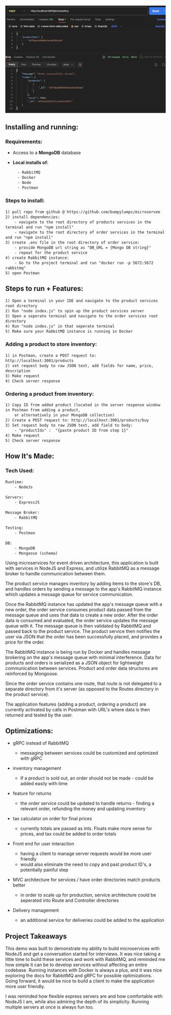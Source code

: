 ![Microservee screenshot](<Pasted image 20231206123559.png>)
## Installing and running:
### Requirements:
- Access to a  **MongoDB** database
- **Local installs of:**

		- RabbitMQ 
		- Docker
		- Node
		- Postman

### Steps to install:
	1) pull repo from github @ https://github.com/bumpylumps/microservee
	2) install dependencies:
		- navigate to the root directory of products services in the terminal and run "npm install"
		- navigate to the root directory of order services in the terminal and run "npm install"
	3) create .env file in the root directory of order service:
		- provide MongoDB url string as "DB_URL = {Mongo DB string}"
		- repeat for the product service
	4) create RabbitMQ instance:
		- Go to the project terminal and run "docker run -p 5672:5672 rabbitmq"
	5) open Postman


## Steps to run + Features:
	1) Open a terminal in your IDE and navigate to the product services root directory
	2) Run "node index.js" to spin up the product services server 
	3) Open a seperate terminal and navigate to the order services root directory
	4) Run "node index.js" in that seperate terminal
	5) Make sure your RabbitMQ instance is running in Docker
### Adding a product to store inventory:
	1) in Postman, create a POST request to: http://localhost:3001/products
	2) set request body to raw JSON text, add fields for name, price, description
	3) Make request
	4) Check server response

### Ordering a product from inventory:
	1) Copy ID from added product (located in the server response window in Postman from adding a product, 
		or alternatively in your MongoDB collection)
	2) Create a POST request to: http://localhost:3001/products/buy
	3) Set request body to raw JSON text, add field to body: 
		- "productIds" :  "{paste product ID from step 1}"
	4) Make request
	5) Check server response 



## How It's Made: 
### Tech Used: 
	Runtime: 
		- NodeJs
	
	Servers:
		- ExpressJS
	
	Message Broker: 
		- RabbitMQ
	
	Testing: 
		- Postman
	
	DB:
		- MongoDB
		- Mongoose (schema)

Using microservices for event driven architecture, this application is built with services in NodeJS and Express, and utilize RabbitMQ as a message broker to handle communication between them. 

The product service manages inventory by adding items to the store's DB, and handles orders by sending a message to the app's RabbitMQ instance which updates a message queue for service communication. 

Once the RabbitMQ instance has updated the app's message queue with a new order, the order service consumes product data passed from the message queue and uses that data to create a new order. After the order data is consumed and evaluated, the order service updates the message queue with it. The message queue is then validated by RabbitMQ and passed back to the product service. The product service then notifies the user via JSON that the order has been successfully placed, and provides a price for the order. 

The RabbitMQ instance is being run by Docker and handles message brokering on the app's message queue with minimal interference. Data for products and orders is serialized as a JSON object for lightweight communication between services. Product and order data structures are reinforced by Mongoose.

Since the order service contains one route, that route is not delegated to a separate directory from it's server (as opposed to the Routes directory in the product service). 

The application features (adding a product, ordering a product) are currently activated by calls in Postman with URL's where data is then returned and tested by the user. 



## Optimizations: 

- gRPC instead of RabbitMQ
	- messaging between services could be customized and optimized with gRPC

- inventory management
	- If a product is sold out, an order should not be made - could be added easily with time

- feature for returns
	- the order service could be updated to handle returns - finding a relevant order, refunding the money and updating inventory

- tax calculator on order for final prices
	- currently totals are passed as ints. Floats make more sense for prices, and tax could be added to order totals

- Front end for user interaction
	- having a client to manage server requests would be more user friendly
	- would also eliminate the need to copy and past product ID's, a potentially painful step

- MVC architecture for services / have order directories match products better
	- in order to scale up for production, service architecture could be seperated into Route and Controller directories

- Delivery management
	- an additional service for deliveries could be added to the application 



## Project Takeaways

This demo was built to demonstrate my ability to build microservices with NodeJS and get a conversation started for interviews. It was nice taking a little time to build these services and work with RabbitMQ, and reminded me how simple it can be to develop services without affecting an entire codebase. Running instances with Docker is always a plus, and it was nice exploring the docs for RabbitMQ and gRPC for possible optimizations. Going forward, it would be nice to build a client to make the application more user friendly. 

I was reminded how flexible express servers are and how comfortable with NodeJS I am, while also admiring the depth of its simplicity. Running multiple servers at once is always fun too.


